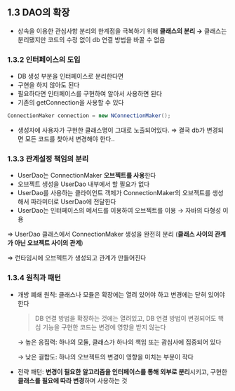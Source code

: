 ## 1.3 DAO의 확장

- 상속을 이용한 관심사항 분리의 한계점을 극복하기 위해 **클래스의 분리 →** 클래스는 분리됐지만 코드의 수정 없이 db 연결 방법을 바꿀 수 없음

### 1.3.2 인터페이스의 도입

- DB 생성 부분을 인터페이스로 분리한다면
- 구현을 하지 않아도 된다
- 필요하다면 인터페이스를 구현하여 알아서 사용하면 된다
- 기존의 getConnection을 사용할 수 있다

```java
ConnectionMaker connection = new NConnectionMaker();
```

- 생성자에 사용자가 구현한 클래스명이 그대로 노출되어있다. ⇒ 결국 db가 변경되면 모든 코드를 찾아서 변경해야 한다..

### 1.3.3 관계설정 책임의 분리

- UserDao는 ConnectionMaker **오브젝트를 사용**한다
- 오브젝트 생성을 UserDao 내부에서 할 필요가 없다
- UserDao를 사용하는 클라이언트 객체가 ConnectionMaker의 오브젝트를 생성해서 파라미터로 UserDao에 전달한다
- UserDao는 인터페이스의 메서드를 이용하여 오브젝트를 이용 → 자바의 다형성 이용

⇒ UserDao 클래스에서 ConnectionMaker 생성을 완전히 분리 (**클래스 사이의 관계가 아닌  오브젝트 사이의 관계**)

⇒ 런타임시에 오브젝트가 생성되고 관계가 만들어진다

### 1.3.4 원칙과 패턴

- 개방 폐쇄 원칙: 클래스나 모듈은 확장에는 열려 있어야 하고 변경에는 닫혀 있어야 한다
    
    > DB 연결 방법을 확장하는 것에는 열려있고, DB 연결 방법이 변경되어도 핵심 기능을 구현한 코드는 변경에 영향을 받지 않는다
    > 
    
    → 높은 응집력: 하나의 모듈, 클래스가 하나의 책임 또는 괌심사에 집중되어 있다
    
    → 낮은 결합도: 하나의 오브젝트의 변경이 영향을 미치는 부분이 작다
    
- 전략 패턴: **변경이 필요한 알고리즘을 인터페이스를 통해 외부로 분리**시키고, 구현한 **클래스를 필요에 따라 변경**하며 사용하는 것